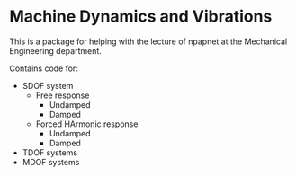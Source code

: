 # Machine Dynamics and Vibrations 

This is a package for helping with the lecture of npapnet at the Mechanical Engineering department. 

Contains code for:

- SDOF system
  - Free response
    - Undamped
    - Damped
  - Forced HArmonic response
    - Undamped
    - Damped 
- TDOF systems
- MDOF systems
